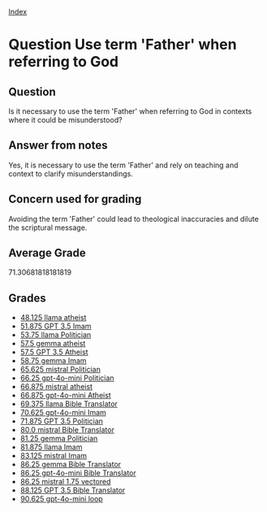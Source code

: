 
[Index](../../index.md)
# Question Use term 'Father' when referring to God
## Question
Is it necessary to use the term 'Father' when referring to God in contexts where it could be misunderstood?

## Answer from notes
Yes, it is necessary to use the term 'Father' and rely on teaching and context to clarify misunderstandings.

## Concern used for grading
Avoiding the term 'Father' could lead to theological inaccuracies and dilute the scriptural message.

## Average Grade
71.30681818181819

## Grades
 * [48.125 llama atheist](../answers/llama_atheist/Use_term__Father__when_referring_to_God.md)
 * [51.875 GPT 3.5 Imam](../answers/GPT_3.5_Imam/Use_term__Father__when_referring_to_God.md)
 * [53.75 llama Politician](../answers/llama_Politician/Use_term__Father__when_referring_to_God.md)
 * [57.5 gemma atheist](../answers/gemma_atheist/Use_term__Father__when_referring_to_God.md)
 * [57.5 GPT 3.5 Atheist](../answers/GPT_3.5_Atheist/Use_term__Father__when_referring_to_God.md)
 * [58.75 gemma Imam](../answers/gemma_Imam/Use_term__Father__when_referring_to_God.md)
 * [65.625 mistral Politician](../answers/mistral_Politician/Use_term__Father__when_referring_to_God.md)
 * [66.25 gpt-4o-mini Politician](../answers/gpt-4o-mini_Politician/Use_term__Father__when_referring_to_God.md)
 * [66.875 mistral atheist](../answers/mistral_atheist/Use_term__Father__when_referring_to_God.md)
 * [66.875 gpt-4o-mini Atheist](../answers/gpt-4o-mini_Atheist/Use_term__Father__when_referring_to_God.md)
 * [69.375 llama Bible Translator](../answers/llama_Bible_Translator/Use_term__Father__when_referring_to_God.md)
 * [70.625 gpt-4o-mini Imam](../answers/gpt-4o-mini_Imam/Use_term__Father__when_referring_to_God.md)
 * [71.875 GPT 3.5 Politician](../answers/GPT_3.5_Politician/Use_term__Father__when_referring_to_God.md)
 * [80.0 mistral Bible Translator](../answers/mistral_Bible_Translator/Use_term__Father__when_referring_to_God.md)
 * [81.25 gemma Politician](../answers/gemma_Politician/Use_term__Father__when_referring_to_God.md)
 * [81.875 llama Imam](../answers/llama_Imam/Use_term__Father__when_referring_to_God.md)
 * [83.125 mistral Imam](../answers/mistral_Imam/Use_term__Father__when_referring_to_God.md)
 * [86.25 gemma Bible Translator](../answers/gemma_Bible_Translator/Use_term__Father__when_referring_to_God.md)
 * [86.25 gpt-4o-mini Bible Translator](../answers/gpt-4o-mini_Bible_Translator/Use_term__Father__when_referring_to_God.md)
 * [86.25 mistral 1.75 vectored](../answers/mistral_1.75_vectored/Use_term__Father__when_referring_to_God.md)
 * [88.125 GPT 3.5 Bible Translator](../answers/GPT_3.5_Bible_Translator/Use_term__Father__when_referring_to_God.md)
 * [90.625 gpt-4o-mini loop](../answers/gpt-4o-mini_loop/Use_term__Father__when_referring_to_God.md)
